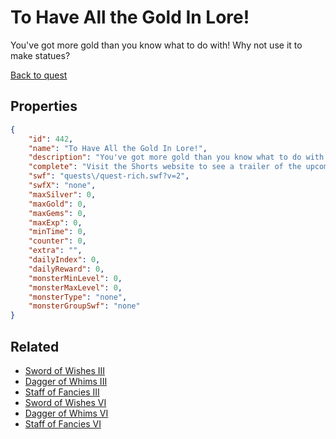 # To Have All the Gold In Lore!

You've got more gold than you know what to do with! Why not use it to make statues?

[Back to quest](../quests.md)

## Properties

```json
{
    "id": 442,
    "name": "To Have All the Gold In Lore!",
    "description": "You've got more gold than you know what to do with! Why not use it to make statues?",
    "complete": "Visit the Shorts website to see a trailer of the upcoming movie!",
    "swf": "quests\/quest-rich.swf?v=2",
    "swfX": "none",
    "maxSilver": 0,
    "maxGold": 0,
    "maxGems": 0,
    "maxExp": 0,
    "minTime": 0,
    "counter": 0,
    "extra": "",
    "dailyIndex": 0,
    "dailyReward": 0,
    "monsterMinLevel": 0,
    "monsterMaxLevel": 0,
    "monsterType": "none",
    "monsterGroupSwf": "none"
}
```

## Related

- [Sword of Wishes III](../items/2656-sword-of-wishes-iii.md)
- [Dagger of Whims III](../items/2657-dagger-of-whims-iii.md)
- [Staff of Fancies III](../items/2658-staff-of-fancies-iii.md)
- [Sword of Wishes VI](../items/2665-sword-of-wishes-vi.md)
- [Dagger of Whims VI](../items/2666-dagger-of-whims-vi.md)
- [Staff of Fancies VI](../items/2667-staff-of-fancies-vi.md)

